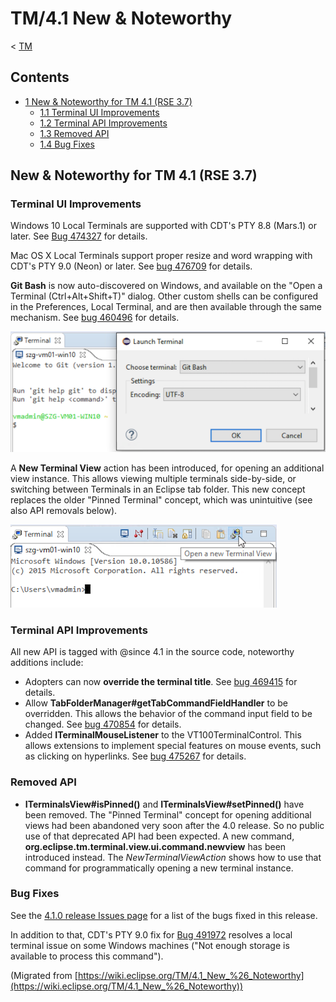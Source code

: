 

TM/4.1 New & Noteworthy
=======================

< [TM](./TM "TM")

Contents
--------

*   [1 New & Noteworthy for TM 4.1 (RSE 3.7)](#New-.26-Noteworthy-for-TM-4.1-.28RSE-3.7.29)
    *   [1.1 Terminal UI Improvements](#Terminal-UI-Improvements)
    *   [1.2 Terminal API Improvements](#Terminal-API-Improvements)
    *   [1.3 Removed API](#Removed-API)
    *   [1.4 Bug Fixes](#Bug-Fixes)

New & Noteworthy for TM 4.1 (RSE 3.7)
-------------------------------------

### Terminal UI Improvements

Windows 10 Local Terminals are supported with CDT's PTY 8.8 (Mars.1) or later. See [Bug 474327](https://bugs.eclipse.org/bugs/show_bug.cgi?id=474327) for details.

Mac OS X Local Terminals support proper resize and word wrapping with CDT's PTY 9.0 (Neon) or later. See [bug 476709](https://bugs.eclipse.org/bugs/show_bug.cgi?id=476709) for details.

**Git Bash** is now auto-discovered on Windows, and available on the "Open a Terminal (Ctrl+Alt+Shift+T)" dialog. Other custom shells can be configured in the Preferences, Local Terminal, and are then available through the same mechanism. See [bug 460496](https://bugs.eclipse.org/bugs/show_bug.cgi?id=460496) for details.

![Terminal Git Bash.png](./images/Terminal_Git_Bash.png)

A **New Terminal View** action has been introduced, for opening an additional view instance. This allows viewing multiple terminals side-by-side, or switching between Terminals in an Eclipse tab folder. This new concept replaces the older "Pinned Terminal" concept, which was unintuitive (see also API removals below).

![Terminal New View.png](./images/Terminal_New_View.png)

### Terminal API Improvements

All new API is tagged with @since 4.1 in the source code, noteworthy additions include:

*   Adopters can now **override the terminal title**. See [bug 469415](https://bugs.eclipse.org/bugs/show_bug.cgi?id=469415) for details.
*   Allow **TabFolderManager#getTabCommandFieldHandler** to be overridden. This allows the behavior of the command input field to be changed. See [bug 470854](https://bugs.eclipse.org/bugs/show_bug.cgi?id=470854) for details.
*   Added **ITerminalMouseListener** to the VT100TerminalControl. This allows extensions to implement special features on mouse events, such as clicking on hyperlinks. See [bug 475267](https://bugs.eclipse.org/bugs/show_bug.cgi?id=475267) for details.

### Removed API

*   **ITerminalsView#isPinned()** and **ITerminalsView#setPinned()** have been removed. The "Pinned Terminal" concept for opening additional views had been abandoned very soon after the 4.0 release. So no public use of that deprecated API had been expected. A new command, **org.eclipse.tm.terminal.view.ui.command.newview** has been introduced instead. The _NewTerminalViewAction_ shows how to use that command for programmatically opening a new terminal instance.

### Bug Fixes

See the [4.1.0 release Issues page](https://projects.eclipse.org/projects/tools.tm/releases/4.1.0) for a list of the bugs fixed in this release.

In addition to that, CDT's PTY 9.0 fix for [Bug 491972](https://bugs.eclipse.org/bugs/show_bug.cgi?id=491972) resolves a local terminal issue on some Windows machines ("Not enough storage is available to process this command").


(Migrated from [https://wiki.eclipse.org/TM/4.1_New_%26_Noteworthy](https://wiki.eclipse.org/TM/4.1_New_%26_Noteworthy))